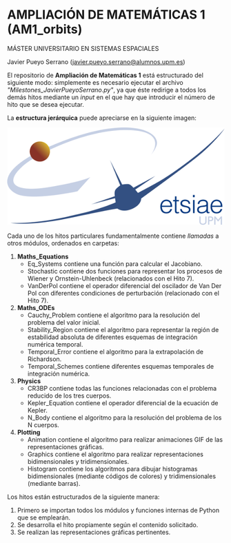 # AMPLIACIÓN DE MATEMÁTICAS 1 (AM1_orbits)
MÁSTER UNIVERSITARIO EN SISTEMAS ESPACIALES

Javier Pueyo Serrano (javier.pueyo.serrano@alumnos.upm.es)

El repositorio de __Ampliación de Matemáticas 1__ está estructurado del siguiente modo: simplemente es necesario ejecutar el archivo _"Milestones_JavierPueyoSerrano.py"_, ya que éste redirige a todos los demás hitos mediante un _input_ en el que hay que introducir el número de hito que se desea ejecutar.

La __estructura jerárquica__ puede apreciarse en la siguiente imagen:
<p align="center">
  <img src=".\Escudo_ETSIAE.png" alt="Descripción de la imagen">
</p>

Cada uno de los hitos particulares fundamentalmente contiene _llamadas_ a otros módulos, ordenados en carpetas:
1. __Maths_Equations__
   - Eq_Systems contiene una función para calcular el Jacobiano.
   - Stochastic contiene dos funciones para representar los procesos de Wiener y Ornstein-Uhlenbeck (relacionados con el Hito 7).
   - VanDerPol contiene el operador diferencial del oscilador de Van Der Pol con diferentes condiciones de perturbación (relacionado con el Hito 7).
2. __Maths_ODEs__
   - Cauchy_Problem contiene el algoritmo para la resolución del problema del valor inicial.
   - Stability_Region contiene el algoritmo para representar la región de estabilidad absoluta de diferentes esquemas de integración numérica temporal.
   - Temporal_Error contiene el algoritmo para la extrapolación de Richardson.
   - Temporal_Schemes contiene diferentes esquemas temporales de integración numérica.
3. __Physics__
   - CR3BP contiene todas las funciones relacionadas con el problema reducido de los tres cuerpos.
   - Kepler_Equation contiene el operador diferencial de la ecuación de Kepler.
   - N_Body contiene el algoritmo para la resolución del problema de los N cuerpos.
4. __Plotting__
   - Animation contiene el algoritmo para realizar animaciones GIF de las representaciones gráficas.
   - Graphics contiene el algoritmo para realizar representaciones bidimensionales y tridimensionales.
   - Histogram contiene los algoritmos para dibujar histogramas bidimensionales (mediante códigos de colores) y tridimensionales (mediante barras).

Los hitos están estructurados de la siguiente manera:
1. Primero se importan todos los módulos y funciones internas de Python que se emplearán.
2. Se desarrolla el hito propiamente según el contenido solicitado.
3. Se realizan las representaciones gráficas pertinentes.
